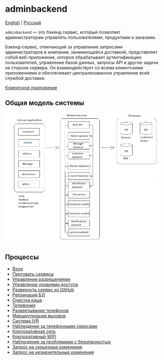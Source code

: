 # adminbackend

[English](adminbackend.md) | [Русский](adminbackend.ru.md)

`adminbackend` — это бэкенд сервис, который позволяет администраторам управлять пользователями, продуктами и заказами.

Бэкенд-сервис, отвечающий за управление запросами администраторов в компании, занимающейся доставкой, представляет собой веб-приложение, которое обрабатывает аутентификацию пользователей, управление базой данных, запросы API и другие задачи на стороне сервера.
Он взаимодействует со всеми клиентскими приложениями и обеспечивает централизованное управление всей службой доставки.

[Клиентское приложение](../frontend/adminclient.ru.md)

## Общая модель системы 

![system_overall](../img/system_overall.png)

## Процессы 

- [Вход](../processes/auth/signin.ru.md)
- [Пинговать сервисы](../processes/admin/pingservices.ru.md)
- [Управление разрешениями](../processes/admin/managepermissions.ru.md)
- [Управление уровнями доступа](../processes/admin/manageaccesslevels.ru.md)
- [Развернуть сервис из GitHub](../processes/admin/deployservice.ru.md)
- [Репликация БД](../processes/admin/dbreplication.ru.md)
- [Очистка кэша](../processes/admin/clearcache.ru.md)
- [Телефония](../processes/admin/telephony.ru.md)
- [Развертывание телефонов](../processes/admin/deploytelephones.ru.md)
- [Маршрутизация вызовов](../processes/admin/callrouting.ru.md)
- [Система IVR](../processes/admin/ivrsystem.ru.md)
- [Наблюдение за телефонными сеансами](../processes/admin/watchtelephonesessions.ru.md)
- [Корпоративная сеть](../processes/admin/corporatenetwork.ru.md)
- [Корпоративный WIFI](../processes/admin/corporatewifi.ru.md)
- [Наблюдение за проблемами с безопасностью](../processes/admin/watchnetworkproblems.ru.md)
- [Запрос на серьезные изменения](../processes/admin/majorchangerequest.ru.md)
- [Запрос на незначительные изменения](../processes/admin/minorchangerequest.ru.md)
